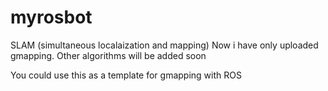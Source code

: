 # myrosbot
SLAM (simultaneous localaization and mapping)
Now i have only uploaded gmapping.
Other algorithms will be added soon

You could use this as a template for gmapping with ROS
